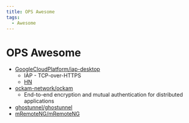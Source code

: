 ```yaml
---
title: OPS Awesome
tags:
  - Awesome
---
```


# OPS Awesome

- [GoogleCloudPlatform/iap-desktop](https://github.com/GoogleCloudPlatform/iap-desktop)
  - IAP - TCP-over-HTTPS
  - [HN](https://news.ycombinator.com/item?id=28441104)
- [ockam-network/ockam](https://github.com/ockam-network/ockam)
  - End-to-end encryption and mutual authentication for distributed applications
- [ghostunnel/ghostunnel](https://github.com/ghostunnel/ghostunnel)
- [mRemoteNG/mRemoteNG](https://github.com/mRemoteNG/mRemoteNG)
